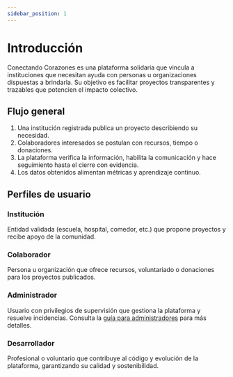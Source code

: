 ```yaml
---
sidebar_position: 1
---
```


# Introducción

Conectando Corazones es una plataforma solidaria que vincula a instituciones que necesitan ayuda con personas u organizaciones dispuestas a brindarla.
Su objetivo es facilitar proyectos transparentes y trazables que potencien el impacto colectivo.

## Flujo general

1. Una institución registrada publica un proyecto describiendo su necesidad.
2. Colaboradores interesados se postulan con recursos, tiempo o donaciones.
3. La plataforma verifica la información, habilita la comunicación y hace seguimiento hasta el cierre con evidencia.
4. Los datos obtenidos alimentan métricas y aprendizaje continuo.

## Perfiles de usuario

### Institución
Entidad validada (escuela, hospital, comedor, etc.) que propone proyectos y recibe apoyo de la comunidad.

### Colaborador
Persona u organización que ofrece recursos, voluntariado o donaciones para los proyectos publicados.

### Administrador
Usuario con privilegios de supervisión que gestiona la plataforma y resuelve incidencias. Consulta la [guía para administradores](usuarios/administradores) para más detalles.

### Desarrollador
Profesional o voluntario que contribuye al código y evolución de la plataforma, garantizando su calidad y sostenibilidad.
